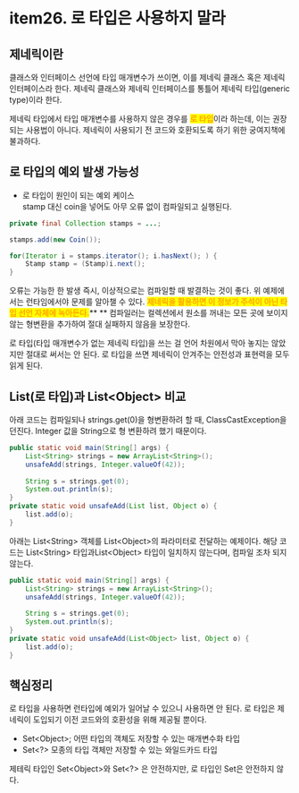 # item26. 로 타입은 사용하지 말라

## 제네릭이란

클래스와 인터페이스 선언에 타입 매개변수가 쓰이면, 이를 제네릭 클래스 혹은 제네릭 인터페이스라 한다. 제네릭 클래스와 제네릭 인터페이스를 통틀어 제네릭 타입(generic type)이라 한다.

제네릭 타입에서 타입 매개변수를 사용하지 않은 경우를 <mark style="color:orange;">**로 타입**</mark>이라 하는데, 이는 권장되는 사용법이 아니다. 제네릭이 사용되기 전 코드와 호환되도록 하기 위한 궁여지책에 불과하다.

## 로 타입의 예외 발생 가능성

* 로 타입이 원인이 되는 예외 케이스\
  stamp 대신 coin을 넣어도 아무 오류 없이 컴파일되고 실행된다.&#x20;

```java
private final Collection stamps = ...;

stamps.add(new Coin());

for(Iterator i = stamps.iterator(); i.hasNext(); ) {
    Stamp stamp = (Stamp)i.next();
}
```

오류는 가능한 한 발생 즉시, 이상적으로는 컴파일할 때 발결하는 것이 좋다. 위 예제에서는 런타임에서야 문제를 알아챌 수 있다. <mark style="color:orange;">**제네릭을 활용하면 이 정보가 주석이 아닌 타입 선언 자체에 녹아든다.**</mark>** ** 컴파일러는 컬렉션에서 원소를 꺼내는 모든 곳에 보이지 않는 형변환을 추가하여 절대 실패하지 않음을 보장한다.&#x20;

로 타입(타입 매개변수가 없는 제네릭 타입)을 쓰는 걸 언어 차원에서 막아 놓지는 않았지만 절대로 써서는 안 된다. 로 타입을 쓰면 제네릭이 안겨주는 안전성과 표현력을 모두 읽게 된다.&#x20;

## List(로 타입)과 List\<Object> 비교

아래 코드는 컴파일되나 strings.get(0)을 형변환하려 할 때, ClassCastException을 던진다. Integer 값을 String으로 형 변환하려 했기 때문이다.

```java
public static void main(String[] args) {
    List<String> strings = new ArrayList<String>();
    unsafeAdd(strings, Integer.valueOf(42));
    
    String s = strings.get(0);
    System.out.println(s);
}
private static void unsafeAdd(List list, Object o) {
    list.add(o);
}
```

아래는 List\<String> 객체를 List\<Object>의 파라미터로 전달하는 예제이다. 해당 코드는 List\<String> 타입과List\<Object> 타입이 일치하지 않는다며, 컴파일 조차 되지 않는다.&#x20;

```java
public static void main(String[] args) {
    List<String> strings = new ArrayList<String>();
    unsafeAdd(strings, Integer.valueOf(42));
    
    String s = strings.get(0);
    System.out.println(s);
}
private static void unsafeAdd(List<Object> list, Object o) {
    list.add(o);
}
```





## 핵심정리

로 타입을 사용하면 런타입에 예외가 일어날 수 있으니 사용하면 안 된다. 로 타입은 제네릭이 도입되기 이전 코드와의 호환성을 위해 제공될 뿐이다.&#x20;

* Set\<Object>; 어떤 타입의 객체도 저장할 수 있는 매개변수화 타입
* Set\<?> 모종의 타입 객체만 저장할 수 있는 와일드카드 타입

제테릭 타입인 Set\<Object>와 Set\<?> 은 안전하지만, 로 타입인 Set은 안전하지 않다.
